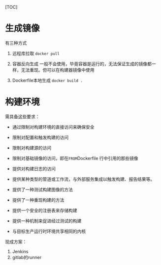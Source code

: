 [TOC]

# 生成镜像
有三种方式
1. 远程库拉取
`docker pull`

2. 容器反向生成
一般不会使用，毕竟容器是运行的，无法保证生成的镜像都一样，无法重现。但可以在构建器镜像中使用

3. Dockerfile本地生成
`docker build .`

# 构建环境
需具备这些要求：
-   通过限制对构建环境的直接访问来确保安全
    
-   限制对配置和触发构建的访问
    
-   限制对构建源的访问
    
-   限制对基础镜像的访问，即在`FROM`Dockerfile 行中引用的那些镜像
    
-   提供对构建日志的访问
    
-   提供某种类型的管道或工作流，与外部服务集成以触发构建、报告结果等。
    
-   提供了一种测试构建图像的方法
    
-   提供了一种重现构建的方法
    
-   提供一个安全的注册表来存储构建
    
-   提供一种机制来促进经过测试的构建
    
-   与目标生产运行时环境共享相同的内核

现成方案：
1. Jenkins
2. gitlab的runner